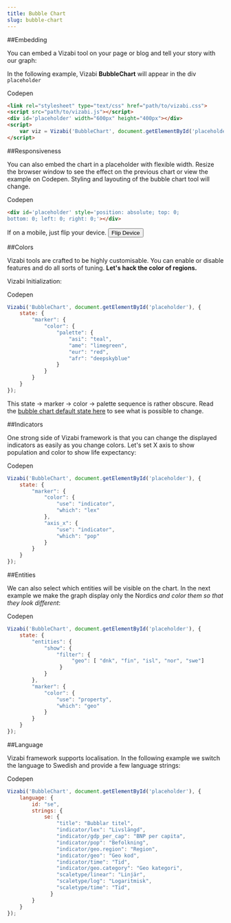 ```yaml
---
title: Bubble Chart
slug: bubble-chart
---
```


##Embedding

You can embed a Vizabi tool on your page or blog and tell your story with our graph:

<div id="bubble-chart-placeholder" class="vizabi-placeholder no-border"></div>

In the following example, Vizabi **BubbleChart** will appear in the div `placeholder`

<a onclick='openBubbleChartExample()' class="button code-btn"><i class='fa fa-codepen'></i> Codepen</a>

```html
<link rel="stylesheet" type="text/css" href="path/to/vizabi.css">
<script src="path/to/vizabi.js"></script>
<div id='placeholder' width="600px" height="400px"></div>
<script>
	var viz = Vizabi('BubbleChart', document.getElementById('placeholder'));
</script>
```


##Responsiveness

You can also embed the chart in a placeholder with flexible width. Resize the browser window to see the effect on the previous chart or <a onclick='openBubbleChartExample2()'>view the example on Codepen</a>. Styling and layouting of the bubble chart tool will change.

<a onclick='openBubbleChartExample2()' class="button code-btn"><i class='fa fa-codepen'></i> Codepen</a>
```html
<div id='placeholder' style='position: absolute; top: 0;
bottom: 0; left: 0; right: 0;'></div>
```

If on a mobile, just flip your device. <button class="button right" onclick="flipDeviceBubbleChart()"><i class="fa fa-repeat"></i> Flip Device</button>

<div id="bubble-chart-placeholder2" class="vizabi-placeholder mobile landscape"></div>



##Colors

Vizabi tools are crafted to be highly customisable. You can enable or disable features and do all sorts of tuning. **Let's hack the color of regions.**

<div id="bubble-chart-placeholder3" class="vizabi-placeholder no-border"></div>

Vizabi Initialization:

<a onclick='openBubbleChartExample3()' class="button code-btn"><i class='fa fa-codepen'></i> Codepen</a>

```js
Vizabi('BubbleChart', document.getElementById('placeholder'), { 
	state: {
	    "marker": {
	        "color": {
	            "palette": {
	                "asi": "teal",
	                "ame": "limegreen",
	                "eur": "red",
	                "afr": "deepskyblue"
	            }
	        }
	    }
	}
});
```

This state &#8594; marker &#8594; color &#8594; palette sequence is rather obscure. Read the [bubble chart default state here](https://github.com/Gapminder/vizabi/blob/develop/src/tools/bubblechart/bubblechart-tool.js#L46) to see what is possible to change.

##Indicators

One strong side of Vizabi framework is that you can change the displayed indicators as easily as you change colors. Let's set X axis to show population and color to show life expectancy:

<div id="bubble-chart-placeholder4" class="vizabi-placeholder no-border"></div>

<a onclick='openBubbleChartExample4()' class="button code-btn"><i class='fa fa-codepen'></i> Codepen</a>

```js
Vizabi('BubbleChart', document.getElementById('placeholder'), { 
	state: {
        "marker": {
            "color": {
                "use": "indicator",
                "which": "lex"
            },
            "axis_x": {
                "use": "indicator",
                "which": "pop"
            }
        }
	}
});
```

##Entities

We can also select which entities will be visible on the chart. In the next example we make the graph display only the Nordics *and color them so that they look different*: 

<div id="bubble-chart-placeholder5" class="vizabi-placeholder no-border"></div>

<a onclick='openBubbleChartExample5()' class="button code-btn"><i class='fa fa-codepen'></i> Codepen</a>

```js
Vizabi('BubbleChart', document.getElementById('placeholder'), { 
	state: {
	    "entities": {
	        "show": {
	            "filter": {
	                 "geo": [ "dnk", "fin", "isl", "nor", "swe"]
	             }
	        }
	    },
	    "marker": {
	        "color": {
	            "use": "property",
	            "which": "geo"
	        }
	    }
	}
});
```

##Language

Vizabi framework supports localisation. In the following example we switch the language to Swedish and provide a few language strings:

<div id="bubble-chart-placeholder6" class="vizabi-placeholder no-border"></div>

<a onclick='openBubbleChartExample6()' class="button code-btn"><i class='fa fa-codepen'></i> Codepen</a>

```js
Vizabi('BubbleChart', document.getElementById('placeholder'), { 
	language: {
        id: "se",
        strings: {
            se: {
                "title": "Bubblar titel",
                "indicator/lex": "Livslängd",
                "indicator/gdp_per_cap": "BNP per capita",
                "indicator/pop": "Befolkning",
                "indicator/geo.region": "Region",
                "indicator/geo": "Geo kod",
                "indicator/time": "Tid",
                "indicator/geo.category": "Geo kategori",
                "scaletype/linear": "Linjär",
                "scaletype/log": "Logaritmisk",
                "scaletype/time": "Tid",
              }
        }
    }
});
```

<script>

function openBubbleChartExample() {
	viewOnCodepen("Bubble Chart", "var viz = Vizabi('BubbleChart', document.getElementById('placeholder'), { data: { reader: 'csv-file', path: '"+CODEPEN_WAFFLE_ADDRESS+"' }});");
}

function openBubbleChartExample2() {
	viewOnCodepen("Bubble Chart", "var viz = Vizabi('BubbleChart', document.getElementById('placeholder'), { data: { reader: 'csv-file', path: '"+CODEPEN_WAFFLE_ADDRESS+"' }});", "<div id='placeholder' style='position: absolute; top: 0; bottom: 0; left: 0; right: 0;'></div>", "body{background:#ffffff}");
}

function openBubbleChartExample3() {
	viewOnCodepen("Bubble Chart", "var viz = Vizabi('BubbleChart', document.getElementById('placeholder'), { state:{'marker':{'color':{'palette':{'asi':'teal','ame':'limegreen','eur':'red','afr': 'deepskyblue'}}}}, data: { reader: 'csv-file', path: '"+CODEPEN_WAFFLE_ADDRESS+"' }});");
}

function openBubbleChartExample4() {
	viewOnCodepen("Bubble Chart", "var viz = Vizabi('BubbleChart', document.getElementById('placeholder'), { state:{'marker':{'color':{'use':'indicator','which':'lex'},'axis_x':{'use':'indicator','which':'pop'}}}, data: { reader: 'csv-file', path: '"+CODEPEN_WAFFLE_ADDRESS+"' }});");
}

function openBubbleChartExample5() {
	viewOnCodepen("Bubble Chart", "var viz = Vizabi('BubbleChart', document.getElementById('placeholder'), { state:{'entities':{'show':{'filter':{'geo':['dnk','fin','isl','nor','swe']}}},'marker':{'color':{'use':'property','which':'geo'}}}, data: { reader: 'csv-file', path: '"+CODEPEN_WAFFLE_ADDRESS+"' }});");
}

function openBubbleChartExample6() {
	viewOnCodepen("Bubble Chart", "var viz = Vizabi('BubbleChart', document.getElementById('placeholder'), { language:{id:'se',strings:{se:{'title':'Bubblartitel','indicator/lex':'Livslängd','indicator/gdp_per_cap':'BNPpercapita','indicator/pop':'Befolkning','indicator/geo.region':'Region','indicator/geo':'Geokod','indicator/time':'Tid','indicator/geo.category':'Geokategori','scaletype/linear':'Linjär','scaletype/log':'Logaritmisk','scaletype/time':'Tid'}}}, data: { reader: 'csv-file', path: '"+CODEPEN_WAFFLE_ADDRESS+"' }});");
}

function flipDeviceBubbleChart() {
	var placeholder = document.getElementById("bubble-chart-placeholder2");
	var classes = placeholder.getAttribute("class");
	if(classes === "vizabi-placeholder mobile") {
		placeholder.setAttribute("class", "vizabi-placeholder mobile landscape");
	} else {
		placeholder.setAttribute("class", "vizabi-placeholder mobile");
	}

	//simulate window resize
	mobileBubbleChartViz.trigger('resize');
}

ready(function() {

	Vizabi('BubbleChart', document.getElementById('bubble-chart-placeholder'), {
			data: {
				reader: 'csv-file',
				path: WAFFLE_ADDRESS
			}
		}
	);

	var mobileBubbleChartViz = Vizabi('BubbleChart', document.getElementById('bubble-chart-placeholder2'), {
			data: {
				reader: 'csv-file',
				path: WAFFLE_ADDRESS
			}
		}
	);


	Vizabi('BubbleChart', document.getElementById('bubble-chart-placeholder3'), {
			data: {
				reader: 'csv-file',
				path: WAFFLE_ADDRESS
			},
			state: {
		        "marker": {
		            "color": {
		                "palette": {
			                "asi": "teal",
			                "ame": "limegreen",
			                "eur": "red",
			                "afr": "deepskyblue"
		                }
		            }
		        }
		    }
		}
	);

	Vizabi('BubbleChart', document.getElementById('bubble-chart-placeholder4'), {
			data: {
				reader: 'csv-file',
				path: WAFFLE_ADDRESS
			},
			state: {
		        "marker": {
		            "color": {
		                "use": "indicator",
		                "which": "lex",
		            },
		            "axis_x": {
		                "use": "indicator",
		                "which": "pop",
		            }
		        }
		    }
		}
	);

	Vizabi('BubbleChart', document.getElementById('bubble-chart-placeholder5'), {
			data: {
				reader: 'csv-file',
				path: WAFFLE_ADDRESS
			},
			state: {
		        "entities": {
			        "show": {
			            "filter": {
			                 "geo": [ "dnk", "fin", "isl", "nor", "swe"]
			             }
			        }
			    },
			    "marker": {
			        "color": {
			            "use": "property",
			            "which": "geo"
			        }
			    }
		    }
		}
	);

	Vizabi('BubbleChart', document.getElementById('bubble-chart-placeholder6'), {
			data: {
				reader: 'csv-file',
				path: WAFFLE_ADDRESS
			},
			language: {
		        id: "pt",
		        strings: {
		            pt: {
		                "title": "Bubblar titel",
		                "indicator/lex": "Livslängd",
		                "indicator/gdp_per_cap": "BNP per capita",
		                "indicator/pop": "Befolkning",
		                "indicator/geo.region": "Region",
		                "indicator/geo": "Geo kod",
		                "indicator/time": "Tid",
		                "indicator/geo.category": "Geo kategori",
		                "scaletype/linear": "Linjär",
		                "scaletype/log": "Logaritmisk",
		                "scaletype/time": "Tid",
		              }
		        }
		    }
		}
	);

});
</script>